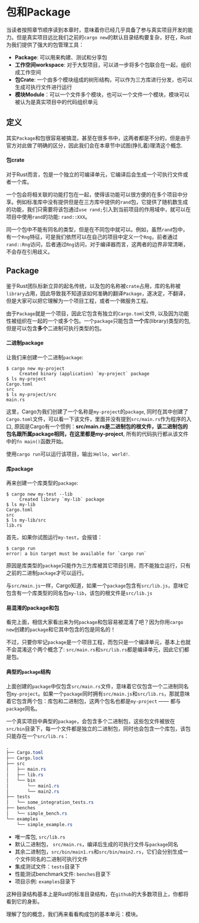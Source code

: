 # 包和Package
当读者按照章节顺序读到本章时，意味着你已经几乎具备了参与真实项目开发的能力。但是真实项目远比我们之前的`cargo new`的默认目录结构要复杂，好在，Rust为我们提供了强大的包管理工具：

- **Package**: 可以用来构建、测试和分享包
- **工作空间workspace**: 对于大型项目，可以进一步将多个包联合在一起，组织成工作空间
- **包Crate**: 一个由多个模块组成的树形结构，可以作为三方库进行分发，也可以生成可执行文件进行运行
- **模块Module**：可以一个文件多个模块，也可以一个文件一个模块，模块可以被认为是真实项目中的代码组织单元

## 定义
其实`Package`和包很容易被搞混，甚至在很多书中，这两者都是不分的，但是由于官方对此做了明确的区分，因此我们会在本章节中试图(挣扎着)理清这个概念.

#### 包crate
对于Rust而言，包是一个独立的可编译单元，它编译后会生成一个可执行文件或者一个库。

一个包会将相关联的功能打包在一起，使得该功能可以很方便的在多个项目中分享。例如标准库中没有提供但是在三方库中提供的`rand`包，它提供了随机数生成的功能，我们只需要将该包通过`use rand;`引入到当前项目的作用域中，就可以在项目中使用`rand`的功能: `rand::XXX`。

同一个包中不能有同名的类型，但是在不同包中就可以。例如，虽然`rand`包中，有一个`Rng`特征，可是我们依然可以在自己的项目中定义一个`Rng`，前者通过`rand::Rng`访问，后者通过`Rng`访问，对于编译器而言，这两者的边界非常清晰，不会存在引用歧义。


## Package
鉴于Rust团队标新立异的起名传统，以及包的名称被`crate`占用，库的名称被`library`占用，因此导致我不知道该如何准确的翻译`Package`，遂决定，不翻译，但是大家可以把它理解为一个项目工程，或者一个微服务工程。

由于`Package`就是一个项目，因此它包含有独立的`Cargo.toml`文件, 以及因为功能性被组织在一起的一个或多个包。一个`package`只能包含**一个**库(library)类型的包, 但是可以包含**多个**二进制可执行类型的包。

#### 二进制package
让我们来创建一个二进制`package`:
```console
$ cargo new my-project
     Created binary (application) `my-project` package
$ ls my-project
Cargo.toml
src
$ ls my-project/src
main.rs
```

这里，Cargo为我们创建了一个名称是`my-project`的`package`, 同时在其中创建了`Cargo.toml`文件，可以看一下该文件，里面并没有提到`src/main.rs`作为程序的入口, 原因是Cargo有一个惯例：**src/main.rs是二进制包的根文件，该二进制包的包名跟所属package相同，在这里都是my-project**, 所有的代码执行都从该文件中的`fn main()`函数开始。

使用`cargo run`可以运行该项目，输出:`Hello, world!`.

#### 库package
再来创建一个库类型的`package`:
```console
$ cargo new my-test --lib
     Created library `my-lib` package
$ ls my-lib
Cargo.toml
src
$ ls my-lib/src
lib.rs
```

首先，如果你试图运行`my-test`，会报错：
```console
$ cargo run
error: a bin target must be available for `cargo run`
```
原因是库类型的`package`只能作为三方库被其它项目引用，而不能独立运行，只有之前的二进制`package`才可以运行。

与`src/main.js`一样，Cargo知道，如果一个`package`包含有`src/lib.js`，意味它包含有一个库类型的同名包`my-lib`，该包的根文件是`src/lib.js`

#### 易混淆的package和包
看完上面，相信大家看出来为何`package`和包容易被混淆了吧？因为你用`cargo new`创建的`package`和它其中包含的包是同名的！

不过，只要你牢记`package`是一个项目工程，而包只是一个编译单元，基本上也就不会混淆这个两个概念了: `src/main.rs`和`src/lib.rs`都是编译单元，因此它们都是包。


#### 典型的`package`结构
上面创建的`package`中仅包含`src/main.rs`文件，意味着它仅包含一个二进制同名包`my-project`。如果一个`package`同时拥有`src/main.js`和`src/lib.rs`，那就意味着它包含两个包：库包和二进制包，这两个包名也都是`my-project` —— 都与`package`同名。

一个真实项目中典型的`package`，会包含多个二进制包，这些包文件被放在`src/bin`目录下，每一个文件都是独立的二进制包，同时也会包含一个库包，该包只能存在一个`src/lib.rs`：
```css
.
├── Cargo.toml
├── Cargo.lock
├── src
│   ├── main.rs
│   ├── lib.rs
│   └── bin
│       └── main1.rs
│       └── main2.rs
├── tests
│   └── some_integration_tests.rs
├── benches
│   └── simple_bench.rs
└── examples
    └── simple_example.rs
```

- 唯一库包, `src/lib.rs`
- 默认二进制包， `src/main.rs`，编译后生成的可执行文件与`package`同名
- 其余二进制包，`src/bin/main1.rs`和`src/bin/main2.rs`，它们会分别生成一个文件同名的二进制可执行文件
- 集成测试文件：`tests`目录下
- 性能测试benchmark文件: `benches`目录下
- 项目示例: `examples`目录下


这种目录结构基本上是Rust的标准目录结构，在`github`的大多数项目上，你都将看到它的身影。

理解了包的概念，我们再来看看构成包的基本单元：模块。
